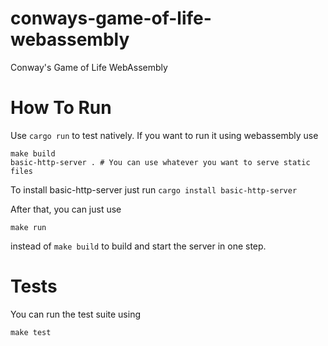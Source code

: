 # conways-game-of-life-webassembly
Conway's Game of Life WebAssembly

# How To Run

Use `cargo run` to test natively. If you want to run it using webassembly use 

```
make build
basic-http-server . # You can use whatever you want to serve static files
```

To install basic-http-server just run `cargo install basic-http-server`

After that, you can just use 

```
make run
```

instead of `make build` to build and start the server in one step.

# Tests

You can run the test suite using

```
make test
```